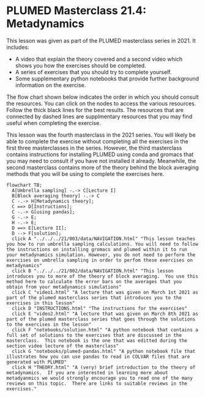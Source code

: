#  PLUMED Masterclass 21.4: Metadynamics

This lesson was given as part of the PLUMED masterclass series in 2021.  It includes:

* A video that explain the theory covered and a second video which shows you how the exercises should be completed.
* A series of exercises that you should try to complete yourself.
* Some supplementary python notebooks that provide further background information on the exercise.

The flow chart shown below indicates the order in which you should consult the resources.  You can click on the nodes to access the various resources.  Follow the thick black lines for the best results.  The resources that are connected by dashed lines are supplmentary resources that you may find useful when completing the exercise. 

This lesson was the fourth masterclass in the 2021 series.  You will likely be able to complete the exercise without completing all the exercises in the first three masterclasses in the series.  However, the third masterclass contains instructions for installing PLUMED using conda and gromacs that you may need to consult if you have not installed it already.  Meanwhile, the second masterclass contains more of the theory behind the block averaging methods that you will be using to complete the exercises here.

```mermaid
flowchart TB;
  A[Umbrella sampling] -.-> C[Lecture I] 
  B[Block averaging theory] -.-> C
  C -.-> H[Metadynamics theory];
  C ==> D[Instructions];
  C -.-> G[using pandas];
  G -.-> E;
  H -.-> E;
  D ==> E[Lecture II];
  D --> F[solution];
  click A "../../../21/003/data/NAVIGATION.html" "This lesson teaches you how to run umbrella sampling calculations. You will need to follow the instructions on installing gromacs and plumed within it to run your metadynamics simulation. However, you do not need to perform the exercises on umbrella sampling in order to perfom these exercises on metadynamics"
  click B "../../../21/002/data/NAVIGATION.html" "This lesson introduces you to more of the theory of block averaging.  You use this method here to calculate the error bars on the averages that you obtain from your metadynamics simulations"
  click C "video1.html" "A lecture that was given on March 1st 2021 as part of the plumed masterclass series that introduces you to the exercises in this lesson"
  click D "INSTRUCTIONS.html" "The instructions for the exercises"
  click E "video2.html" "A lecture that was given on March 8th 2021 as part of the plumed masterclass series that goes through the solutions to the exercises in the lesson"
  click F "notebooks/solution.html" "A python notebook that contains a full set of solutions to the exercises that are discussed in the masterclass.  This notebook is the one that was editted during the section video lecture of the masterclass"
  click G "notebooks/plumed-pandas.html" "A python notebook file that illustrates how you can use pandas to read in COLVAR files that are generated with PLUMED"
  click H "THEORY.html" "A (very) brief introduction to the theory of metadynamics.  If you are interested in learning more about metadyanmics we would strongly encourage you to read one of the many reviews on this topic.  There are links to suitable reviews in the exercises."
```
